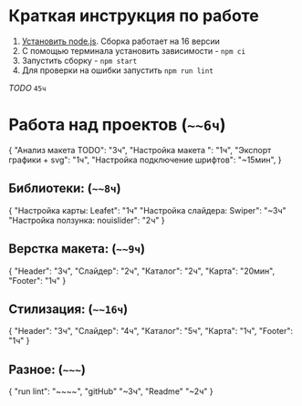 # Краткая инструкция по работе

1. [Установить node.js](https://nodejs.org/download/release/latest-v16.x/). Сборка работает на 16 версии
2. С помощью терминала установить зависимости - `npm ci`
3. Запустить сборку - `npm start`
4. Для проверки на ошибки запустить `npm run lint`

<!--# Время затреченное на проект (`в часах`):-->

_TODO_ `45ч`

# Работа над проектов (`~~6ч`)

{
"Анализ макета TODO": "3ч",
"Настройка макета ": "1ч",
"Экспорт графики + svg": "1ч",
"Настройка подключение шрифтов": "~15мин",
}

## Библиотеки: (`~~8ч`)

{
"Настройка карты: Leafet": "1ч"
"Настройка слайдера: Swiper": "~3ч"
"Настройка ползунка: nouislider": "2ч"
}

## Верстка макета: (`~~9ч`)

{
"Header": "3ч",
"Слайдер": "2ч",
"Каталог": "2ч",
"Карта": "20мин",
"Footer": "1ч"
}

## Стилизация: (`~~16ч`)

{
"Header": "3ч",
"Слайдер": "4ч",
"Каталог": "5ч",
"Карта": "1ч",
"Footer": "1ч"
}

## Разное: (`~~~`)

{
"run lint": "~~~~",
"gitHub" "~3ч",
"Readme" "~2ч"
}
